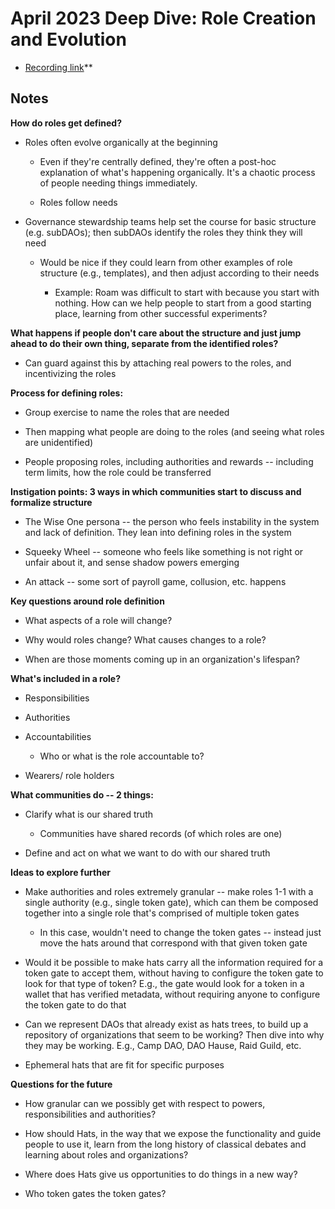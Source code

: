 # April 2023 Deep Dive: Role Creation and Evolution

- [Recording link](https://us06web.zoom.us/rec/share/BVbhrbtXKofsPUdqowRjxG1QbVYfC0gGXNL6f3_V4ddtec2j0AKItothdIwoUuTF.58dcFi2y4GldJugq)**

## **Notes**

**How do roles get defined?**

- Roles often evolve organically at the beginning

  - Even if they're centrally defined, they're often a post-hoc explanation of what's happening organically. It's a chaotic process of people needing things immediately.

  - Roles follow needs

- Governance stewardship teams help set the course for basic structure (e.g. subDAOs); then subDAOs identify the roles they think they will need

  - Would be nice if they could learn from other examples of role structure (e.g., templates), and then adjust according to their needs

    - Example: Roam was difficult to start with because you start with nothing. How can we help people to start from a good starting place, learning from other successful experiments?

**What happens if people don't care about the structure and just jump ahead to do their own thing, separate from the identified roles?**

- Can guard against this by attaching real powers to the roles, and incentivizing the roles

**Process for defining roles:**

- Group exercise to name the roles that are needed

- Then mapping what people are doing to the roles (and seeing what roles are unidentified)

- People proposing roles, including authorities and rewards -- including term limits, how the role could be transferred

**Instigation points: 3 ways in which communities start to discuss and formalize structure**

- The Wise One persona -- the person who feels instability in the system and lack of definition. They lean into defining roles in the system

- Squeeky Wheel -- someone who feels like something is not right or unfair about it, and sense shadow powers emerging

- An attack -- some sort of payroll game, collusion, etc. happens

**Key questions around role definition**

- What aspects of a role will change?

- Why would roles change? What causes changes to a role?

- When are those moments coming up in an organization's lifespan?

**What's included in a role?**

- Responsibilities

- Authorities

- Accountabilities

  - Who or what is the role accountable to?

- Wearers/ role holders

**What communities do -- 2 things:**

- Clarify what is our shared truth

  - Communities have shared records (of which roles are one)

- Define and act on what we want to do with our shared truth

**Ideas to explore further**

- Make authorities and roles extremely granular -- make roles 1-1 with a single authority (e.g., single token gate), which can them be composed together into a single role that's comprised of multiple token gates

  - In this case, wouldn't need to change the token gates -- instead just move the hats around that correspond with that given token gate

- Would it be possible to make hats carry all the information required for a token gate to accept them, without having to configure the token gate to look for that type of token? E.g., the gate would look for a token in a wallet that has verified metadata, without requiring anyone to configure the token gate to do that

- Can we represent DAOs that already exist as hats trees, to build up a repository of organizations that seem to be working? Then dive into why they may be working. E.g., Camp DAO, DAO Hause, Raid Guild, etc.

- Ephemeral hats that are fit for specific purposes

**Questions for the future**

- How granular can we possibly get with respect to powers, responsibilities and authorities?

- How should Hats, in the way that we expose the functionality and guide people to use it, learn from the long history of classical debates and learning about roles and organizations?

- Where does Hats give us opportunities to do things in a new way?

- Who token gates the token gates?